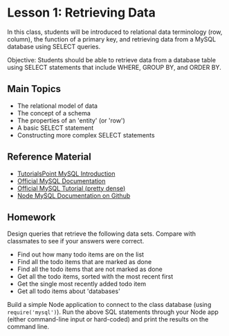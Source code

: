 # Lesson 1: Retrieving Data

In this class, students will be introduced to relational data terminology (row, column), the function of a primary key, and retrieving data from a MySQL database using SELECT queries.

Objective: Students should be able to retrieve data from a database table using SELECT statements that include WHERE, GROUP BY, and ORDER BY.

## Main Topics

- The relational model of data
- The concept of a schema
- The properties of an 'entity' (or 'row')
- A basic SELECT statement
- Constructing more complex SELECT statements

## Reference Material

- [TutorialsPoint MySQL Introduction](http://www.tutorialspoint.com/mysql/mysql-introduction.htm)
- [Official MySQL Documentation](https://dev.mysql.com/doc/refman/5.7/en/)
- [Official MySQL Tutorial (pretty dense)](https://dev.mysql.com/doc/refman/5.7/en/tutorial.html)
- [Node MySQL Documentation on Github](https://github.com/mysqljs/mysql)

## Homework

Design queries that retrieve the following data sets. Compare with classmates to see if your answers were correct.

- Find out how many todo items are on the list
- Find all the todo items that are marked as done
- Find all the todo items that are not marked as done
- Get all the todo items, sorted with the most recent first
- Get the single most recently added todo item
- Get all todo items about 'databases'

Build a simple Node application to connect to the class database (using `require('mysql')`). Run the above SQL statements through your Node app (either command-line input or hard-coded) and print the results on the command line.